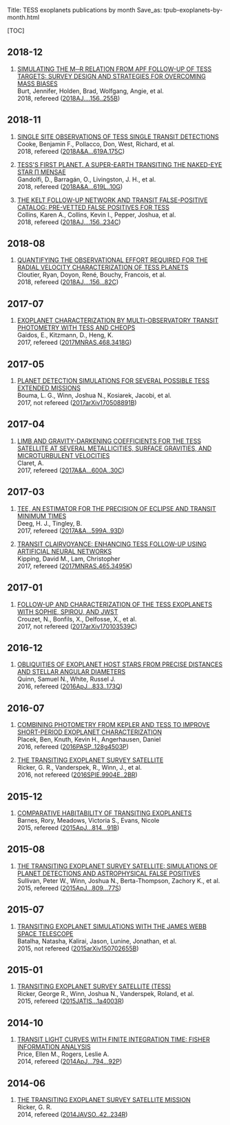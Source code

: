 Title: TESS exoplanets publications by month
Save_as: tpub-exoplanets-by-month.html

[TOC]


2018-12
-------

1. [SIMULATING THE M─R RELATION FROM APF FOLLOW-UP OF TESS TARGETS: SURVEY DESIGN AND STRATEGIES FOR OVERCOMING MASS BIASES](http://adsabs.harvard.edu/abs/2018AJ....156..255B)  
Burt, Jennifer, Holden, Brad, Wolfgang, Angie, et al.    
2018, refereed ([2018AJ....156..255B](http://adsabs.harvard.edu/abs/2018AJ....156..255B))  


2018-11
-------

1. [SINGLE SITE OBSERVATIONS OF TESS SINGLE TRANSIT DETECTIONS](http://adsabs.harvard.edu/abs/2018A&A...619A.175C)  
Cooke, Benjamin F., Pollacco, Don, West, Richard, et al.    
2018, refereed ([2018A&A...619A.175C](http://adsabs.harvard.edu/abs/2018A&A...619A.175C))  

2. [TESS'S FIRST PLANET. A SUPER-EARTH TRANSITING THE NAKED-EYE STAR Π MENSAE](http://adsabs.harvard.edu/abs/2018A&A...619L..10G)  
Gandolfi, D., Barragán, O., Livingston, J. H., et al.    
2018, refereed ([2018A&A...619L..10G](http://adsabs.harvard.edu/abs/2018A&A...619L..10G))  

3. [THE KELT FOLLOW-UP NETWORK AND TRANSIT FALSE-POSITIVE CATALOG: PRE-VETTED FALSE POSITIVES FOR TESS](http://adsabs.harvard.edu/abs/2018AJ....156..234C)  
Collins, Karen A., Collins, Kevin I., Pepper, Joshua, et al.    
2018, refereed ([2018AJ....156..234C](http://adsabs.harvard.edu/abs/2018AJ....156..234C))  


2018-08
-------

1. [QUANTIFYING THE OBSERVATIONAL EFFORT REQUIRED FOR THE RADIAL VELOCITY CHARACTERIZATION OF TESS PLANETS](http://adsabs.harvard.edu/abs/2018AJ....156...82C)  
Cloutier, Ryan, Doyon, René, Bouchy, Francois, et al.    
2018, refereed ([2018AJ....156...82C](http://adsabs.harvard.edu/abs/2018AJ....156...82C))  


2017-07
-------

1. [EXOPLANET CHARACTERIZATION BY MULTI-OBSERVATORY TRANSIT PHOTOMETRY WITH TESS AND CHEOPS](http://adsabs.harvard.edu/abs/2017MNRAS.468.3418G)  
Gaidos, E., Kitzmann, D., Heng, K.    
2017, refereed ([2017MNRAS.468.3418G](http://adsabs.harvard.edu/abs/2017MNRAS.468.3418G))  


2017-05
-------

1. [PLANET DETECTION SIMULATIONS FOR SEVERAL POSSIBLE TESS EXTENDED MISSIONS](http://adsabs.harvard.edu/abs/2017arXiv170508891B)  
Bouma, L. G., Winn, Joshua N., Kosiarek, Jacobi, et al.    
2017, not refereed ([2017arXiv170508891B](http://adsabs.harvard.edu/abs/2017arXiv170508891B))  


2017-04
-------

1. [LIMB AND GRAVITY-DARKENING COEFFICIENTS FOR THE TESS SATELLITE AT SEVERAL METALLICITIES, SURFACE GRAVITIES, AND MICROTURBULENT VELOCITIES](http://adsabs.harvard.edu/abs/2017A&A...600A..30C)  
Claret, A.    
2017, refereed ([2017A&A...600A..30C](http://adsabs.harvard.edu/abs/2017A&A...600A..30C))  


2017-03
-------

1. [TEE, AN ESTIMATOR FOR THE PRECISION OF ECLIPSE AND TRANSIT MINIMUM TIMES](http://adsabs.harvard.edu/abs/2017A&A...599A..93D)  
Deeg, H. J., Tingley, B.    
2017, refereed ([2017A&A...599A..93D](http://adsabs.harvard.edu/abs/2017A&A...599A..93D))  

2. [TRANSIT CLAIRVOYANCE: ENHANCING TESS FOLLOW-UP USING ARTIFICIAL NEURAL NETWORKS](http://adsabs.harvard.edu/abs/2017MNRAS.465.3495K)  
Kipping, David M., Lam, Christopher    
2017, refereed ([2017MNRAS.465.3495K](http://adsabs.harvard.edu/abs/2017MNRAS.465.3495K))  


2017-01
-------

1. [FOLLOW-UP AND CHARACTERIZATION OF THE TESS EXOPLANETS WITH SOPHIE, SPIROU, AND JWST](http://adsabs.harvard.edu/abs/2017arXiv170103539C)  
Crouzet, N., Bonfils, X., Delfosse, X., et al.    
2017, not refereed ([2017arXiv170103539C](http://adsabs.harvard.edu/abs/2017arXiv170103539C))  


2016-12
-------

1. [OBLIQUITIES OF EXOPLANET HOST STARS FROM PRECISE DISTANCES AND STELLAR ANGULAR DIAMETERS](http://adsabs.harvard.edu/abs/2016ApJ...833..173Q)  
Quinn, Samuel N., White, Russel J.    
2016, refereed ([2016ApJ...833..173Q](http://adsabs.harvard.edu/abs/2016ApJ...833..173Q))  


2016-07
-------

1. [COMBINING PHOTOMETRY FROM KEPLER AND TESS TO IMPROVE SHORT-PERIOD EXOPLANET CHARACTERIZATION](http://adsabs.harvard.edu/abs/2016PASP..128g4503P)  
Placek, Ben, Knuth, Kevin H., Angerhausen, Daniel    
2016, refereed ([2016PASP..128g4503P](http://adsabs.harvard.edu/abs/2016PASP..128g4503P))  

2. [THE TRANSITING EXOPLANET SURVEY SATELLITE](http://adsabs.harvard.edu/abs/2016SPIE.9904E..2BR)  
Ricker, G. R., Vanderspek, R., Winn, J., et al.    
2016, not refereed ([2016SPIE.9904E..2BR](http://adsabs.harvard.edu/abs/2016SPIE.9904E..2BR))  


2015-12
-------

1. [COMPARATIVE HABITABILITY OF TRANSITING EXOPLANETS](http://adsabs.harvard.edu/abs/2015ApJ...814...91B)  
Barnes, Rory, Meadows, Victoria S., Evans, Nicole    
2015, refereed ([2015ApJ...814...91B](http://adsabs.harvard.edu/abs/2015ApJ...814...91B))  


2015-08
-------

1. [THE TRANSITING EXOPLANET SURVEY SATELLITE: SIMULATIONS OF PLANET DETECTIONS AND ASTROPHYSICAL FALSE POSITIVES](http://adsabs.harvard.edu/abs/2015ApJ...809...77S)  
Sullivan, Peter W., Winn, Joshua N., Berta-Thompson, Zachory K., et al.    
2015, refereed ([2015ApJ...809...77S](http://adsabs.harvard.edu/abs/2015ApJ...809...77S))  


2015-07
-------

1. [TRANSITING EXOPLANET SIMULATIONS WITH THE JAMES WEBB SPACE TELESCOPE](http://adsabs.harvard.edu/abs/2015arXiv150702655B)  
Batalha, Natasha, Kalirai, Jason, Lunine, Jonathan, et al.    
2015, not refereed ([2015arXiv150702655B](http://adsabs.harvard.edu/abs/2015arXiv150702655B))  


2015-01
-------

1. [TRANSITING EXOPLANET SURVEY SATELLITE (TESS)](http://adsabs.harvard.edu/abs/2015JATIS...1a4003R)  
Ricker, George R., Winn, Joshua N., Vanderspek, Roland, et al.    
2015, refereed ([2015JATIS...1a4003R](http://adsabs.harvard.edu/abs/2015JATIS...1a4003R))  


2014-10
-------

1. [TRANSIT LIGHT CURVES WITH FINITE INTEGRATION TIME: FISHER INFORMATION ANALYSIS](http://adsabs.harvard.edu/abs/2014ApJ...794...92P)  
Price, Ellen M., Rogers, Leslie A.    
2014, refereed ([2014ApJ...794...92P](http://adsabs.harvard.edu/abs/2014ApJ...794...92P))  


2014-06
-------

1. [THE TRANSITING EXOPLANET SURVEY SATELLITE MISSION](http://adsabs.harvard.edu/abs/2014JAVSO..42..234R)  
Ricker, G. R.    
2014, refereed ([2014JAVSO..42..234R](http://adsabs.harvard.edu/abs/2014JAVSO..42..234R))  
